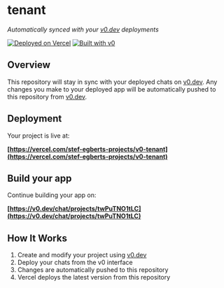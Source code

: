 # tenant

*Automatically synced with your [v0.dev](https://v0.dev) deployments*

[![Deployed on Vercel](https://img.shields.io/badge/Deployed%20on-Vercel-black?style=for-the-badge&logo=vercel)](https://vercel.com/stef-egberts-projects/v0-tenant)
[![Built with v0](https://img.shields.io/badge/Built%20with-v0.dev-black?style=for-the-badge)](https://v0.dev/chat/projects/twPuTNO1tLC)

## Overview

This repository will stay in sync with your deployed chats on [v0.dev](https://v0.dev).
Any changes you make to your deployed app will be automatically pushed to this repository from [v0.dev](https://v0.dev).

## Deployment

Your project is live at:

**[https://vercel.com/stef-egberts-projects/v0-tenant](https://vercel.com/stef-egberts-projects/v0-tenant)**

## Build your app

Continue building your app on:

**[https://v0.dev/chat/projects/twPuTNO1tLC](https://v0.dev/chat/projects/twPuTNO1tLC)**

## How It Works

1. Create and modify your project using [v0.dev](https://v0.dev)
2. Deploy your chats from the v0 interface
3. Changes are automatically pushed to this repository
4. Vercel deploys the latest version from this repository